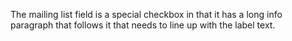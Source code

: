 The mailing list field is a special checkbox in that it has a long info paragraph that follows it that needs to line up with the label text.
